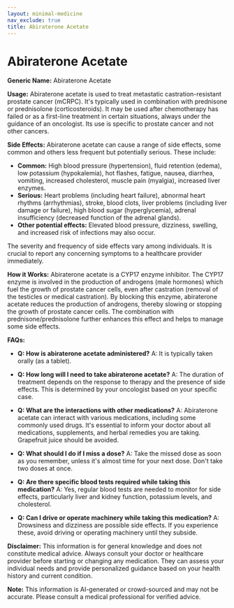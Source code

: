```yaml
---
layout: minimal-medicine
nav_exclude: true
title: Abiraterone Acetate
---
```


# Abiraterone Acetate

**Generic Name:** Abiraterone Acetate

**Usage:** Abiraterone acetate is used to treat metastatic castration-resistant prostate cancer (mCRPC).  It's typically used in combination with prednisone or prednisolone (corticosteroids).  It may be used after chemotherapy has failed or as a first-line treatment in certain situations, always under the guidance of an oncologist.  Its use is specific to prostate cancer and not other cancers.

**Side Effects:**  Abiraterone acetate can cause a range of side effects, some common and others less frequent but potentially serious.  These include:

* **Common:**  High blood pressure (hypertension), fluid retention (edema), low potassium (hypokalemia), hot flashes, fatigue, nausea, diarrhea, vomiting, increased cholesterol, muscle pain (myalgia), increased liver enzymes.
* **Serious:** Heart problems (including heart failure), abnormal heart rhythms (arrhythmias), stroke, blood clots, liver problems (including liver damage or failure), high blood sugar (hyperglycemia), adrenal insufficiency (decreased function of the adrenal glands).
* **Other potential effects:**  Elevated blood pressure, dizziness, swelling, and increased risk of infections may also occur.

The severity and frequency of side effects vary among individuals.  It is crucial to report any concerning symptoms to a healthcare provider immediately.

**How it Works:** Abiraterone acetate is a CYP17 enzyme inhibitor.  The CYP17 enzyme is involved in the production of androgens (male hormones) which fuel the growth of prostate cancer cells, even after castration (removal of the testicles or medical castration). By blocking this enzyme, abiraterone acetate reduces the production of androgens, thereby slowing or stopping the growth of prostate cancer cells.  The combination with prednisone/prednisolone further enhances this effect and helps to manage some side effects.


**FAQs:**

* **Q: How is abiraterone acetate administered?** A: It is typically taken orally (as a tablet).

* **Q:  How long will I need to take abiraterone acetate?** A: The duration of treatment depends on the response to therapy and the presence of side effects.  This is determined by your oncologist based on your specific case.

* **Q: What are the interactions with other medications?** A: Abiraterone acetate can interact with various medications, including some commonly used drugs.  It's essential to inform your doctor about all medications, supplements, and herbal remedies you are taking.  Grapefruit juice should be avoided.

* **Q: What should I do if I miss a dose?** A: Take the missed dose as soon as you remember, unless it's almost time for your next dose.  Don't take two doses at once.

* **Q:  Are there specific blood tests required while taking this medication?** A: Yes, regular blood tests are needed to monitor for side effects, particularly liver and kidney function, potassium levels, and cholesterol.

* **Q: Can I drive or operate machinery while taking this medication?** A:  Drowsiness and dizziness are possible side effects.  If you experience these, avoid driving or operating machinery until they subside.


**Disclaimer:** This information is for general knowledge and does not constitute medical advice.  Always consult your doctor or healthcare provider before starting or changing any medication.  They can assess your individual needs and provide personalized guidance based on your health history and current condition.


**Note:** This information is AI-generated or crowd-sourced and may not be accurate. Please consult a medical professional for verified advice.